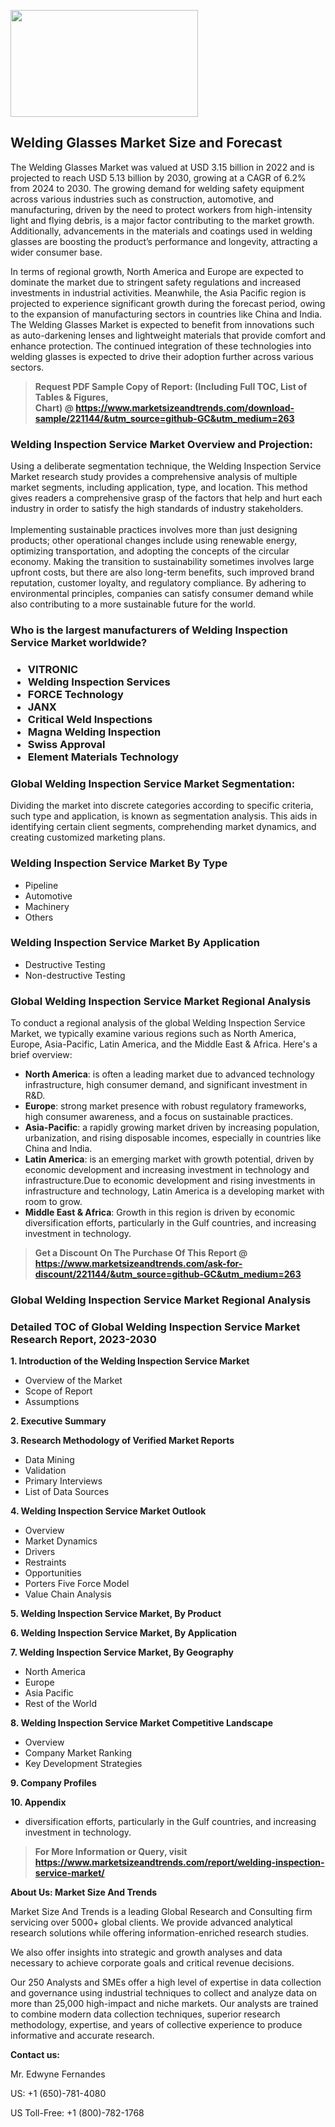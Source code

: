 <p><img class="alignnone size-medium wp-image-20088" src="https://ffe5etoiles.com/wp-content/uploads/2024/12/MST1-300x171.png" alt="" width="300" height="171" /></p><h2>Welding Glasses Market Size and Forecast</h2><p>The Welding Glasses Market was valued at USD 3.15 billion in 2022 and is projected to reach USD 5.13 billion by 2030, growing at a CAGR of 6.2% from 2024 to 2030. The growing demand for welding safety equipment across various industries such as construction, automotive, and manufacturing, driven by the need to protect workers from high-intensity light and flying debris, is a major factor contributing to the market growth. Additionally, advancements in the materials and coatings used in welding glasses are boosting the product’s performance and longevity, attracting a wider consumer base.</p><p>In terms of regional growth, North America and Europe are expected to dominate the market due to stringent safety regulations and increased investments in industrial activities. Meanwhile, the Asia Pacific region is projected to experience significant growth during the forecast period, owing to the expansion of manufacturing sectors in countries like China and India. The Welding Glasses Market is expected to benefit from innovations such as auto-darkening lenses and lightweight materials that provide comfort and enhance protection. The continued integration of these technologies into welding glasses is expected to drive their adoption further across various sectors.</p></p><blockquote id="" class=""><strong>Request PDF Sample Copy of Report: (Including Full TOC, List of Tables &amp; Figures, Chart)&nbsp;@&nbsp;<strong><a href="https://www.marketsizeandtrends.com/download-sample/221144/&utm_source=github-GC&utm_medium=263" target="_blank">https://www.marketsizeandtrends.com/download-sample/221144/&utm_source=github-GC&utm_medium=263</a></strong></strong></blockquote><h3 id="" class="">Welding Inspection Service Market&nbsp;Overview and Projection:</h3><p id="" class="">Using a deliberate segmentation technique, the Welding Inspection Service Market research study provides a comprehensive analysis of multiple market segments, including application, type, and location. This method gives readers a comprehensive grasp of the factors that help and hurt each industry in order to satisfy the high standards of industry stakeholders. <br /> <br />Implementing sustainable practices involves more than just designing products; other operational changes include using renewable energy, optimizing transportation, and adopting the concepts of the circular economy. Making the transition to sustainability sometimes involves large upfront costs, but there are also long-term benefits, such improved brand reputation, customer loyalty, and regulatory compliance. By adhering to environmental principles, companies can satisfy consumer demand while also contributing to a more sustainable future for the world.</p><h3 id="" class="">Who is the largest manufacturers of&nbsp;Welding Inspection Service Market worldwide?</h3><h3 class=""><p><ul><li>VITRONIC </li><li> Welding Inspection Services </li><li> FORCE Technology </li><li> JANX </li><li> Critical Weld Inspections </li><li> Magna Welding Inspection </li><li> Swiss Approval </li><li> Element Materials Technology</li></ul></p></h3><h3 id="" class="">Global&nbsp;Welding Inspection Service Market Segmentation:</h3><p id="" class="">Dividing the market into discrete categories according to specific criteria, such type and application, is known as segmentation analysis. This aids in identifying certain client segments, comprehending market dynamics, and creating customized marketing plans.</p><h3 id="" class="">Welding Inspection Service Market&nbsp;By Type</h3><p><p><ul><li>Pipeline</li><li> Automotive</li><li> Machinery</li><li> Others</p></li></ul></p></p><h3 id="" class="">Welding Inspection Service Market&nbsp;By Application</h3><p class=""><p><ul><li>Destructive Testing</li><li> Non-destructive Testing</li></ul></p></p><h3 id="" class="">Global Welding Inspection Service Market Regional Analysis</h3><p id="" class="">To conduct a regional analysis of the global Welding Inspection Service Market, we typically examine various regions such as North America, Europe, Asia-Pacific, Latin America, and the Middle East &amp; Africa. Here's a brief overview:</p><ul><li><strong>North America</strong>: is often a leading market due to advanced technology infrastructure, high consumer demand, and significant investment in R&amp;D.</li><li><strong>Europe</strong>: strong market presence with robust regulatory frameworks, high consumer awareness, and a focus on sustainable practices.</li><li><strong>Asia-Pacific</strong>: a rapidly growing market driven by increasing population, urbanization, and rising disposable incomes, especially in countries like China and India.</li><li><strong>Latin America</strong>: is an emerging market with growth potential, driven by economic development and increasing investment in technology and infrastructure.Due to economic development and rising investments in infrastructure and technology, Latin America is a developing market with room to grow.</li><li><strong>Middle East &amp; Africa</strong>: Growth in this region is driven by economic diversification efforts, particularly in the Gulf countries, and increasing investment in technology.</li></ul><blockquote id="" class=""><strong>Get a Discount On The Purchase Of This Report @ <strong><a href="https://www.marketsizeandtrends.com/ask-for-discount/221144/&utm_source=github-GC&utm_medium=263" target="_blank">https://www.marketsizeandtrends.com/ask-for-discount/221144/&utm_source=github-GC&utm_medium=263</a></strong></strong></blockquote><h3 id="" class="">Global Welding Inspection Service Market Regional Analysis</h3><h3 id="" class="">Detailed TOC of Global Welding Inspection Service Market Research Report, 2023-2030</h3><p id="" class=""><strong>1. Introduction of the Welding Inspection Service Market</strong></p><ul><li>Overview of the Market</li><li>Scope of Report</li><li>Assumptions</li></ul><p id="" class=""><strong>2. Executive Summary</strong></p><p id="" class=""><strong>3. Research Methodology of Verified Market Reports</strong></p><ul><li>Data Mining</li><li>Validation</li><li>Primary Interviews</li><li>List of Data Sources</li></ul><p id="" class=""><strong>4. Welding Inspection Service Market Outlook</strong></p><ul><li>Overview</li><li>Market Dynamics</li><li>Drivers</li><li>Restraints</li><li>Opportunities</li><li>Porters Five Force Model</li><li>Value Chain Analysis</li></ul><p id="" class=""><strong>5. Welding Inspection Service Market, By Product</strong></p><p id="" class=""><strong>6. Welding Inspection Service Market, By Application</strong></p><p id="" class=""><strong>7. Welding Inspection Service Market, By Geography</strong></p><ul><li>North America</li><li>Europe</li><li>Asia Pacific</li><li>Rest of the World</li></ul><p id="" class=""><strong>8. Welding Inspection Service Market Competitive Landscape</strong></p><ul><li>Overview</li><li>Company Market Ranking</li><li>Key Development Strategies</li></ul><p id="" class=""><strong>9. Company Profiles</strong></p><p id="" class=""><strong>10. Appendix</strong></p><ul><li>diversification efforts, particularly in the Gulf countries, and increasing investment in technology.</li></ul><blockquote id="" class=""><strong>For More Information or Query, visit <strong><strong><a href="https://www.marketsizeandtrends.com/report/welding-inspection-service-market/" target="_blank">https://www.marketsizeandtrends.com/report/welding-inspection-service-market/</a></strong></strong></strong></blockquote><p id="" class=""><strong>About Us: Market Size And Trends</strong></p><p id="" class="">Market Size And Trends is a leading Global Research and Consulting firm servicing over 5000+ global clients. We provide advanced analytical research solutions while offering information-enriched research studies.</p><p id="" class="">We also offer insights into strategic and growth analyses and data necessary to achieve corporate goals and critical revenue decisions.</p><p id="" class="">Our 250 Analysts and SMEs offer a high level of expertise in data collection and governance using industrial techniques to collect and analyze data on more than 25,000 high-impact and niche markets. Our analysts are trained to combine modern data collection techniques, superior research methodology, expertise, and years of collective experience to produce informative and accurate research.</p><p id="" class=""><strong>Contact us:</strong></p><p id="" class="">Mr. Edwyne Fernandes</p><p id="" class="">US: +1 (650)-781-4080</p><p id="" class="">US Toll-Free: +1 (800)-782-1768</p>
